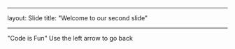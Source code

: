 ___
layout: Slide
title: "Welcome to our second slide"
___
"Code is Fun"
Use the left arrow to go back
